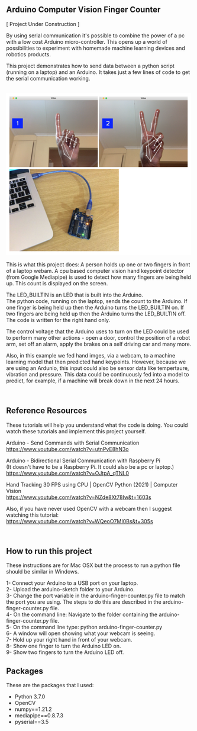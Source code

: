 ## Arduino Computer Vision Finger Counter

[ Project Under Construction ]

By using serial communication it's possible to combine the power of a pc with a low cost Arduino micro-controller. This opens up a world of possibilities to experiment with homemade machine learning devices and robotics products.

This project demonstrates how to send data between a python script (running on a laptop) and an Arduino. It takes just a few lines of code to get the serial communication working.

<br>
<img src="https://github.com/vbookshelf/Arduino-Computer-Vision-Finger-Counter/blob/main/images/project-images.png" width="500"></img>
<br>

This is what this project does: A person holds up one or two fingers in front of a laptop webam. A cpu based computer vision hand keypoint detector (from Google  Mediapipe) is used to detect how many fingers are being held up. This count is displayed on the screen. 

The LED_BUILTIN is an LED that is built into the Arduino.<br>
The python code, running on the laptop, sends the count to the Arduino. If one finger is being held up then the Arduino turns the LED_BUILTIN on. If two fingers are being held up then the Arduino turns the LED_BUILTIN off. The code is written for the right hand only. 

The control voltage that the Arduino uses to turn on the LED could be used to perform many other actions - open a door, control the position of a robot arm, set off an alarm, apply the brakes on a self driving car and many more.

Also, in this example we fed hand imges, via a webcam, to a machine learning model that then predicted hand keypoints. However, because we are using an Ardunio, this input could also be sensor data like tempertaure, vibration and pressure. This data could be continuously fed into a model to predict, for example, if a machine will break down in the next 24 hours.

<br>

## Reference Resources

These tutorials will help you understand what 
the code is doing. You could watch these tutorials and implement this project yourself.

Arduino - Send Commands with Serial Communication<br>
https://www.youtube.com/watch?v=utnPvE8hN3o

Arduino - Bidirectional Serial Communication with Raspberry Pi<br>
(It doesn't have to be a Raspberry Pi. It could also be a pc or laptop.)<br>
https://www.youtube.com/watch?v=OJtpA_qTNL0

Hand Tracking 30 FPS using CPU | OpenCV Python (2021) | Computer Vision<br>
https://www.youtube.com/watch?v=NZde8Xt78Iw&t=1603s

Also, if you have never used OpenCV with a webcam then I suggest watching
this tutorial:<br>
https://www.youtube.com/watch?v=WQeoO7MI0Bs&t=305s


<br>

## How to run this project 

These instructions are for Mac OSX but the process to run a python file should be similar in Windows.

1- Connect your Arduino to a USB port on your laptop.<br>
2- Upload the arduino-sketch folder to your Arduino.<br>
3- Change the port variable in the arduino-finger-counter.py file to match the port you are using. The steps to do this are described in the arduino-finger-counter.py file.<br>
4- On the command line: Navigate to the folder containing the arduino-finger-counter.py file.<br>
5- On the command line type: python arduino-finger-counter.py<br>
6- A window will open showing what your webcam is seeing.<br>
7- Hold up your right hand in front of your webcam.<br>
8- Show one finger to turn the Arduino LED on.<br>
9- Show two fingers to turn the Arduino LED off.

## Packages

These are the packages that I used:

- Python 3.7.0
- OpenCV
- numpy==1.21.2
- mediapipe==0.8.7.3
- pyserial==3.5

